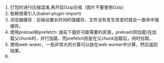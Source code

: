 1.  打包时进行压缩混淆,再开启Gzip压缩（图片不要使用Gzip）
2.  依赖按需引入(babel-plugin-import)
3.  浏览器缓存：后端设置长时间的强缓存，文件没有发生改变时就会一直命中强缓存。
4. 使用preload和prefetch: 提前下载好可能需要的资源，preload(预加载)在加载父chunk时，并行加载，而prefetch则是在父chunk加载后，闲时拉取。
5. 使用web woker，一些非常大的计算可以放在web worker中计算，然后返回结果。
6. 

